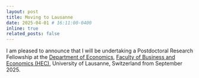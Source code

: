 ```yaml
---
layout: post
title: Moving to Lausanne
date: 2025-04-01 # 16:11:00-0400
inline: true
related_posts: false
---
```


I am pleased to announce that I will be undertaking a Postdoctoral Research Fellowship at the [Department of Economics](https://www.unil.ch/de/en/home.html), [Faculty of Business and Economics (HEC)](https://www.unil.ch/hec/en/home.html), University of Lausanne, Switzerland from September 2025.

